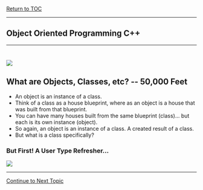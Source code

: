 <a href="https://github.com/CyberTrainingUSAF/10-Archive/blob/master/IQT-CPP_Programming/00-Table-of-Contents.md" > Return to TOC </a>

---

## Object Oriented Programming C++

---

# ![](/IQT-CPP_Programming/assets/c-plus-plus-like-a-sir.jpg)

## What are Objects, Classes, etc? -- 50,000 Feet

* An object is an instance of a class.
* Think of a class as a house blueprint, where as an object is a house that was built from that blueprint.
* You can have many houses built from the same blueprint \(class\)... but each is its own instance \(object\).
* So again, an object is an instance of a class. A created result of a class. 
* But what is a class specifically? 

### But First! A User Type Refresher...

![](/IQT-CPP_Programming/assets/datatypes.png)

---

<a href="https://github.com/CyberTrainingUSAF/10-Archive/blob/master/IQT-CPP_Programming/ch03_Object_Oriented_Programming/3.01_classes.md" > Continue to Next Topic </a>
